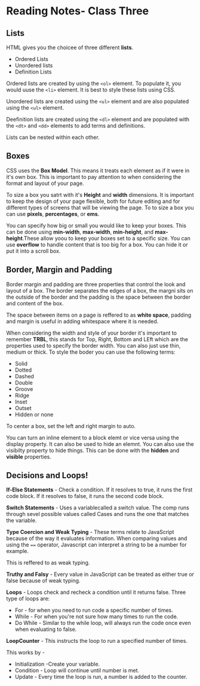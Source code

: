 # Reading Notes- Class Three


## Lists

HTML gives you the choicee of three different **lists**. 

* Ordered Lists
* Unordered lists
* Definition Lists

Ordered lists are created by using the ` <ol> ` element. To populate it, you would uuse the ` <li> ` element. It is best to style these lists using CSS.

Unordered  lists are created using the ` <ul> ` element and are also populated using the ` <ul> ` element.

Deefinition lists are created using the ` <dl> ` element and are populated with the ` <dt> ` and ` <dd> ` elements to add terms and definitions. 

Lists can be nested within each other. 

## Boxes

CSS uses the **Box Model**. This means it treats each element as if it were in it's own box. This is important to pay attention to when considering the format and layout of your page. 

To size a box you satrt with it's **Height** and **width** dimensions. It is important to keep the design of your page flexible, both for future editing and for different types of screens that will be viewing the page. 
To to size a box you can use **pixels**, **percentages**, or **ems**.

You can specify how big or small you would like to keep your boxes. This can be done using  **min-width**, **max-width**, **min-height**, and **max-height**.These allow yoou to keep your boxes set to a specific size.
You can use **overflow** to handle content that is too big for a box. You can hide it or put it into a scroll box.

## Border, Margin and Padding

Border margin and padding are three properties that control the look and layout of a box. The border separates the edges of a box, the margni sits on the outside of the border and the padding is the space between the border and content of the box.

The space between items on a page is reffered to as **white space**, padding and margin is useful in adding whitespace where it is needed. 

When considering the width and style of your border it's important to remember **TRBL**, this stands for Top, Right, Bottom and LEft which are the properties  used to specify the border width. You can also just use thin, medium or thick. 
To style the boder you can use the following terms:

* Solid
* Dotted
* Dashed
* Double
* Groove
* Ridge
* Inset
* Outset
* Hidden or none

To center a box, set the left and right margin to auto.

You can turn an inline element to a block elemt or vice versa using the display property. It can also be used to hide an elemnt.
You can also use the visibilty property to hide things. This can be done with the **hidden** and **visible** properties.

## Decisions and Loops!

**If-Else Statements** - Check a condition. If it resolves to true, it runs the first code block. If it resolves to false, it runs the second code block.

**Switch Statements** - Uses a variablecalled a switch value. The comp runs through sevel possible values called Cases and runs the one that matches the variable.

**Type Coercion and Weak Typing** - These terms relate to JavaScript because of the way it evaluates information. When comparing values and using the ` == ` operator, Javascript can interpret a string to be a number for example.

This is reffered to as weak typing.

**Truthy and Falsy** - Every value in JavaScript can be treated as either true or false because of weak typing.

**Loops** - Loops check and recheck a condition until it returns false. 
Three type of loops are:

* For - for when you need to run code a specific number of times.
* While - For when you're not sure how many times to run the code.
* Do While - Similar to the while loop, will always run the code once even when evaluating to false.

**LoopCounter** - This instructs the loop to run a specified number of times. 

This works by -

* Initialization -Create your variable.
* Condition - Loop will continue until number is met.
* Update - Every time the loop is run, a number is added to the counter. 



